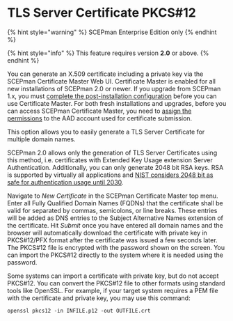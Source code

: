 # TLS Server Certificate PKCS#12

{% hint style="warning" %}
SCEPman Enterprise Edition only
{% endhint %}

{% hint style="info" %}
This feature requires version **2.0** or above.
{% endhint %}

You can generate an X.509 certificate including a private key via the SCEPman Certificate Master Web UI. Certificate Master is enabled for all new installations of SCEPman 2.0 or newer. If you upgrade from SCEPman 1.x, you must [complete the post-installation configuration](../../scepman-deployment/permissions/post-installation-config.md) before you can use Certificate Master. For both fresh installations and upgrades, before you can access SCEPman Certificate Master, you need to [assign the permissions](../../scepman-deployment/permissions/post-installation-config.md#granting-the-rights-to-request-certificates-via-the-certificate-master-website) to the AAD account used for certificate submission.

This option allows you to easily generate a TLS Server Certificate for multiple domain names.

SCEPman 2.0 allows only the generation of TLS Server Certificates using this method, i.e. certificates with Extended Key Usage extension Server Authentication. Additionally, you can only generate 2048 bit RSA keys. RSA is supported by virtually all applications and [NIST considers 2048 bit as safe for authentication usage until 2030](https://nvlpubs.nist.gov/nistpubs/SpecialPublications/NIST.SP.800-57pt1r5.pdf).

Navigate to _New Certificate_ in the SCEPman Certificate Master top menu. Enter all Fully Qualified Domain Names (FQDNs) that the certificate shall be valid for separated by commas, semicolons, or line breaks. These entries will be added as DNS entries to the Subject Alternative Names extension of the certificate. Hit _Submit_ once you have entered all domain names and the browser will automatically download the certificate with private key in PKCS#12/PFX format after the certificate was issued a few seconds later. The PKCS#12 file is encrypted with the password shown on the screen. You can import the PKCS#12 directly to the system where it is needed using the password.

Some systems can import a certificate with private key, but do not accept PKCS#12. You can convert the PKCS#12 file to other formats using standard tools like OpenSSL. For example, if your target system requires a PEM file with the certificate and private key, you may use this command:

```shell
openssl pkcs12 -in INFILE.p12 -out OUTFILE.crt
```
